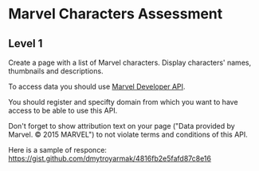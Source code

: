 # Marvel Characters Assessment

## Level 1
Create a page with a list of Marvel characters. Display characters' names, thumbnails and descriptions.

To access data you should use [Marvel Developer API](http://developer.marvel.com/docs#!/public/getCreatorCollection_get_0).

You should register and specifty domain from which you want to have access to be able to use this API.

Don't forget to show attribution text on your page ("Data provided by Marvel. © 2015 MARVEL") to not violate terms and conditions of this API.

Here is a sample of responce: 
https://gist.github.com/dmytroyarmak/4816fb2e5fafd87c8e16
